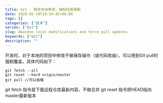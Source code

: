 ```yaml
---
title: Git - 放弃本地修改，强制拉取更新
date: 2020-05-10T18:54:45+08:00
tags: []
categories: ["技术"]
series: ["Git"]
slug: Abandon local modifications and force pull updates
keywords: ["Git"]
description: ""
---
```


开发时，对于本地的项目中修改不做保存操作（或代码改崩），可以用到Git pull的强制覆盖，具体代码如下：

```
git fetch --all
git reset --hard origin/master
git pull //可以省略
```

git fetch 指令是下载远程仓库最新内容，不做合并
git reset 指令把HEAD指向master最新版本